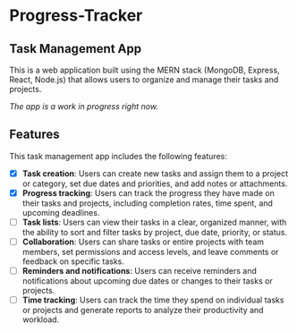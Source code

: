 
# Progress-Tracker

## Task Management App
This is a web application built using the MERN stack (MongoDB, Express, React, Node.js) that allows users to organize and manage their tasks and projects.

_The app is a work in progress right now._

## Features
This task management app includes the following features:

- [x] **Task creation**: Users can create new tasks and assign them to a project or category, set due dates and priorities, and add notes or attachments.
- [x] **Progress tracking**: Users can track the progress they have made on their tasks and projects, including completion rates, time spent, and upcoming deadlines.
- [ ] **Task lists**: Users can view their tasks in a clear, organized manner, with the ability to sort and filter tasks by project, due date, priority, or status.
- [ ] **Collaboration**: Users can share tasks or entire projects with team members, set permissions and access levels, and leave comments or feedback on specific tasks.
- [ ] **Reminders and notifications**: Users can receive reminders and notifications about upcoming due dates or changes to their tasks or projects.
- [ ] **Time tracking**: Users can track the time they spend on individual tasks or projects and generate reports to analyze their productivity and workload.
